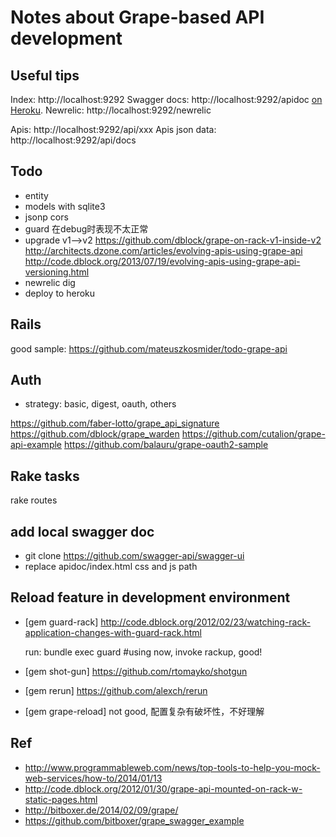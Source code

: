 # Notes about Grape-based API development

## Useful tips

Index: http://localhost:9292
Swagger docs: http://localhost:9292/apidoc [on Heroku](http://grape-on-rack.herokuapp.com/).
Newrelic: http://localhost:9292/newrelic

Apis: http://localhost:9292/api/xxx
Apis json data: http://localhost:9292/api/docs

## Todo

  * entity
  * models with sqlite3
  * jsonp cors
  * guard 在debug时表现不太正常
  * upgrade v1-->v2
https://github.com/dblock/grape-on-rack-v1-inside-v2
http://architects.dzone.com/articles/evolving-apis-using-grape-api
http://code.dblock.org/2013/07/19/evolving-apis-using-grape-api-versioning.html
  * newrelic dig
  * deploy to heroku

## Rails

good sample: https://github.com/mateuszkosmider/todo-grape-api

## Auth

* strategy: basic, digest, oauth, others

https://github.com/faber-lotto/grape_api_signature
https://github.com/dblock/grape_warden
https://github.com/cutalion/grape-api-example
https://github.com/balauru/grape-oauth2-sample

## Rake tasks

  rake routes

## add local swagger doc

  * git clone https://github.com/swagger-api/swagger-ui
  * replace apidoc/index.html css and js path

## Reload feature in development environment

  * [gem guard-rack] http://code.dblock.org/2012/02/23/watching-rack-application-changes-with-guard-rack.html
   
    run: bundle exec guard #using now, invoke rackup, good!

  * [gem shot-gun] https://github.com/rtomayko/shotgun 

  * [gem rerun] https://github.com/alexch/rerun

  * [gem grape-reload] not good, 配置复杂有破坏性，不好理解

## Ref

* http://www.programmableweb.com/news/top-tools-to-help-you-mock-web-services/how-to/2014/01/13
* http://code.dblock.org/2012/01/30/grape-api-mounted-on-rack-w-static-pages.html
* http://bitboxer.de/2014/02/09/grape/
* https://github.com/bitboxer/grape_swagger_example
